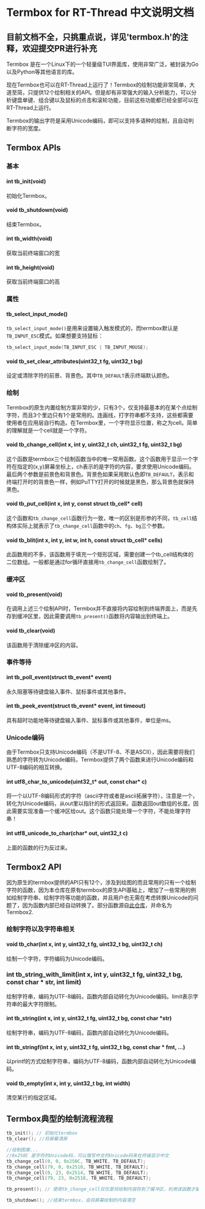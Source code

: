 # Termbox for RT-Thread 中文说明文档

## 目前文档不全，只挑重点说，详见'termbox.h'的注释，欢迎提交PR进行补充

Termbox 是在一个Linux下的一个轻量级TUI界面库，使用非常广泛，被封装为Go以及Python等其他语言的库。

现在Termbox也可以在RT-Thread上运行了！Termbox的绘制功能非常简单，大道至简，只提供12个绘制相关的API。但是却有非常强大的输入分析能力，可以分析键盘单键、组合键以及鼠标的点击和滚轮功能，目前这些功能都已经全部可以在RT-Thread上运行。

Termbox的输出字符是采用Unicode编码，即可以支持多语种的绘制，且自动判断字符的宽度。



## Termbox APIs

### 基本

#### int tb_init(void)

初始化Termbox。

#### void tb_shutdown(void)

结束Termbox。

#### int tb_width(void)

获取当前终端窗口的宽

#### int tb_height(void)

获取当前终端窗口的高



### 属性

#### tb_select_input_mode()

`tb_select_input_mode()`是用来设置输入触发模式的，而termbox默认是`TB_INPUT_ESC`模式。如果想要支持鼠标：

```c
tb_select_input_mode(TB_INPUT_ESC | TB_INPUT_MOUSE);
```

#### void tb_set_clear_attributes(uint32_t fg, uint32_t bg)

设定或清除字符的前景、背景色。其中`TB_DEFAULT`表示终端默认颜色。



### 绘制

Termbox的原生内置绘制方案非常的少，只有3个，仅支持最基本的在某个点绘制字符，而且3个里边只有1个是常用的。连画线，打字符串都不支持，这些都需要使用者在应用层自行构造。在Termbox里，一个字符显示位置，称之为cell。简单的理解就是一个cell就是一个字符。

#### void tb_change_cell(int x, int y, uint32_t ch, uint32_t fg, uint32_t bg)

这个函数是termbox三个绘制函数当中的唯一常用函数。这个函数用于显示一个字符在指定的(x,y)屏幕坐标上，ch表示的是字符的内容，要求使用Unicode编码。最后两个参数是前景色和背景色。背景色如果采用默认色即`TB_DEFAULT`，表示和终端打开时的背景色一样，例如PuTTY打开的时候就是黑色，那么背景色就保持黑色。

#### void tb_put_cell(int x, int y, const struct tb_cell* cell)

这个函数和`tb_change_cell`函数行为一致，唯一的区别是形参的不同，`tb_cell`结构体实际上就表示了`tb_change_cell`函数中的`ch`、`fg`、`bg`三个参数。

#### void tb_blit(int x, int y, int w, int h, const struct tb_cell* cells)

此函数用的不多，该函数用于填充一个矩形区域，需要创建一个tb_cell结构体的二位数组。一般都是通过for循环直接用`tb_change_cell`函数绘制了。



### 缓冲区

#### void tb_present(void)

在调用上述三个绘制API时，Termbox并不直接将内容绘制到终端界面上，而是先存到缓冲区里，因此需要调用`tb_present()`函数将内容输出到终端上。

#### void tb_clear(void)

该函数用于清除缓冲区的内容。



### 事件等待

#### int tb_poll_event(struct tb_event* event)

永久阻塞等待键盘输入事件、鼠标事件或其他事件。

#### int tb_peek_event(struct tb_event* event, int timeout)

具有超时功能地等待键盘输入事件、鼠标事件或其他事件，单位是ms。



### Unicode编码

由于Termbox只支持Unicode编码（不是UTF-8、不是ASCII），因此需要将我们熟悉的字符转为Unicode编码，Termbox提供了两个函数来进行Unicode编码和UTF-8编码的相互转换。

#### int utf8_char_to_unicode(uint32_t* out, const char* c)

将一个以UTF-8编码形式的字符（ascii字符或者是ascii拓展字符），注意是一个，转化为Unicode编码，从out里以指针的形式返回来。函数返回out数组的长度。因此需要实现准备一个缓冲区给out。这个函数只能处理一个字符，不能处理字符串！

#### int utf8_unicode_to_char(char* out, uint32_t c)

上面的函数的行为反过来。



## Termbox2 API

因为原生的termbox提供的API只有12个，涉及到绘图的而且常用的只有一个绘制字符的函数，因为本仓库在原有termbox的原生API基础上，增加了一些常用的例如绘制字符串、绘制字符等功能的函数，并且用户也无需在考虑转换Unicode的问题了，因为函数内部已经自动转换了。部分函数源自[此仓库](https://github.com/tomas/termbox)，并命名为Termbox2.



### 绘制字符以及字符串相关

#### void tb_char(int x, int y, uint32_t fg, uint32_t bg, uint32_t ch)

绘制一个字符，字符编码为Unicode编码。

### int tb_string_with_limit(int x, int y, uint32_t fg, uint32_t bg, const char * str, int limit)

绘制字符串，编码为UTF-8编码，函数内部自动转化为Unicode编码。limit表示字符串的最大字符限制。

#### int tb_string(int x, int y, uint32_t fg, uint32_t bg, const char *str)

绘制字符串，编码为UTF-8编码，函数内部自动转化为Unicode编码。

#### int tb_stringf(int x, int y, uint32_t fg, uint32_t bg, const char * fmt, ...)

以printf的方式绘制字符串，编码为UTF-8编码，函数内部自动转化为Unicode编码。

#### void tb_empty(int x, int y, uint32_t bg, int width)

清空某行的指定区域。



## Termbox典型的绘制流程流程

```c
tb_init(); // 初始化termbox
tb_clear(); //将屏幕清屏

//绘制图案...
//0x250C 是字符的Unicode码，可以填写中文的Unicode码来在终端显示中文
tb_change_cell(0, 0, 0x250C, TB_WHITE, TB_DEFAULT); 
tb_change_cell(79, 0, 0x2510, TB_WHITE, TB_DEFAULT);
tb_change_cell(0, 23, 0x2514, TB_WHITE, TB_DEFAULT);
tb_change_cell(79, 23, 0x2518, TB_WHITE, TB_DEFAULT);

tb_present(); // 使用tb_change_cell仅仅是将绘制内容存到了缓冲区，利用该函数才能将绘制的内容显示出来

tb_shutdown(); //结束termbox，会将屏幕绘制的内容清空
```

